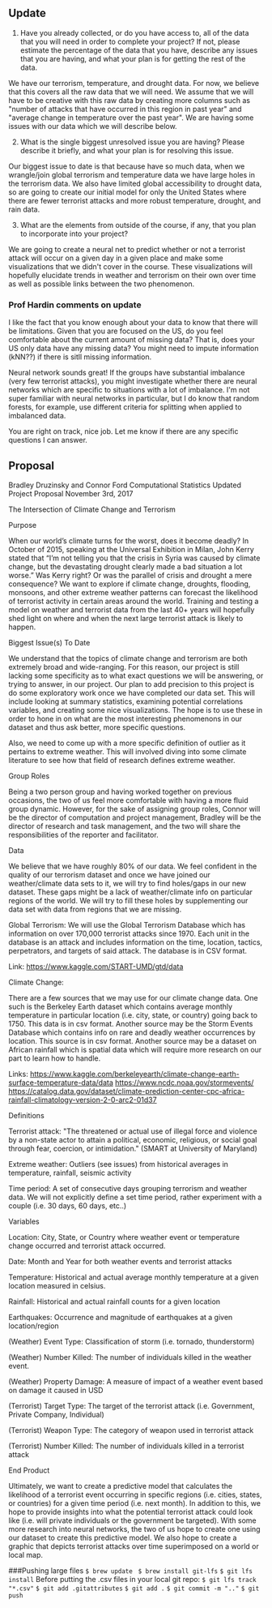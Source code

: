 
## Update

1. Have you already collected, or do you have access to, all of the data that you will need in order to complete your project? If not, please estimate the percentage of the data that you have, describe any issues that you are having, and what your plan is for getting the rest of the data.

We have our terrorism, temperature, and drought data. For now, we believe that this covers all the raw data that we will need. We assume that we will have to be creative with this raw data by creating more columns such as "number of attacks that have occurred in this region in past year" and "average change in temperature over the past year". We are having some issues with our data which we will describe below.

2. What is the single biggest unresolved issue you are having? Please describe it briefly, and what your plan is for resolving this issue.
    
Our biggest issue to date is that because have so much data, when we wrangle/join global terrorism and temperature data we have large holes in the terrorism data. We also have limited global accessibility to drought data, so are going to create our initial model for only the United States where there are fewer terrorist attacks and more robust temperature, drought, and rain data.
    
3. What are the elements from outside of the course, if any, that you plan to incorporate into your project?

We are going to create a neural net to predict whether or not a terrorist attack will occur on a given day in a given place and make some visualizations that we didn't cover in the course. These visualizations will hopefully elucidate trends in weather and terrorism on their own over time as well as possible links between the two phenomenon.

###  Prof Hardin comments on update

I like the fact that you know enough about your data to know that there will be limitations.  Given that you are focused on the US, do you feel comfortable about the current amount of missing data?  That is, does your US only data have any missing data?  You might need to impute information (kNN??) if there is sitll missing information.

Neural network sounds great!  If the groups have substantial imbalance (very few terrorist attacks), you might investigate whether there are neural networks which are specific to situations with a lot of imbalance.   I'm not super familiar with neural networks in particular, but I do know that random forests, for example, use different criteria for splitting when applied to imbalanced data.  

You are right on track, nice job.  Let me know if there are any specific questions I can answer.


## Proposal

Bradley Druzinsky and Connor Ford
Computational Statistics
Updated Project Proposal
November 3rd, 2017

The Intersection of Climate Change and Terrorism

Purpose

When our world’s climate turns for the worst, does it become deadly? In October of 2015, speaking at the Universal Exhibition in Milan, John Kerry stated that “I’m not telling you that the crisis in Syria was caused by climate change, but the devastating drought clearly made a bad situation a lot worse.” Was Kerry right? Or was the parallel of crisis and drought a mere consequence? We want to explore if climate change, droughts, flooding, monsoons, and other extreme weather patterns can forecast the likelihood of terrorist activity in certain areas around the world. Training and testing a model on weather and terrorist data from the last 40+ years will hopefully shed light on where and when the next large terrorist attack is likely to happen.

Biggest Issue(s) To Date

We understand that the topics of climate change and terrorism are both extremely broad and wide-ranging. For this reason, our project is still lacking some specificity as to what exact questions we will be answering, or trying to answer, in our project. Our plan to add precision to this project is do some exploratory work once we have completed our data set. This will include looking at summary statistics, examining potential correlations variables, and creating some nice visualizations. The hope is to use these in order to hone in on what are the most interesting phenomenons in our dataset and thus ask better, more specific questions.

Also, we need to come up with a more specific definition of outlier as it pertains to extreme weather. This will involved diving into some climate literature to see how that field of research defines extreme weather.

Group Roles

Being a two person group and having worked together on previous occasions, the two of us feel more comfortable with having a more fluid group dynamic. However, for the sake of assigning group roles, Connor will be the director of computation and project management, Bradley will be the director of research and task management, and the two will share the responsibilities of the reporter and facilitator.

Data

We believe that we have roughly 80% of our data. We feel confident in the quality of our terrorism dataset and once we have joined our weather/climate data sets to it, we will try to find holes/gaps in our new dataset. These gaps might be a lack of weather/climate info on particular regions of the world. We will try to fill these holes by supplementing our data set with data from regions that we are missing.

Global Terrorism: 
We will use the Global Terrorism Database which has information on over 170,000 terrorist attacks since 1970. Each unit in the database is an attack and includes information on the time, location, tactics, perpetrators, and targets of said attack. The database is in CSV format.

Link:
https://www.kaggle.com/START-UMD/gtd/data

Climate Change:

There are a few sources that we may use for our climate change data. One such is the Berkeley Earth dataset which contains average monthly temperature in particular location (i.e. city, state, or country) going back to 1750. This data is in csv format. Another source may be the Storm Events Database which contains info on rare and deadly weather occurrences by location. This source is in csv format. Another source may be a dataset on African rainfall which is spatial data which will require more research on our part to learn how to handle.

Links: https://www.kaggle.com/berkeleyearth/climate-change-earth-surface-temperature-data/data
https://www.ncdc.noaa.gov/stormevents/
https://catalog.data.gov/dataset/climate-prediction-center-cpc-africa-rainfall-climatology-version-2-0-arc2-01d37

Definitions

Terrorist attack: "The threatened or actual use of illegal force and violence by a non-state actor to attain a political, economic, religious, or social goal through fear, coercion, or intimidation." (SMART at University of Maryland)

Extreme weather: Outliers (see issues) from historical averages in temperature, rainfall, seismic activity

Time period: A set of consecutive days grouping terrorism and weather data. We will not explicitly define a set time period, rather experiment with a couple (i.e. 30 days, 60 days, etc..)

Variables

Location: City, State, or Country where weather event or temperature change occurred and terrorist attack occurred.

Date: Month and Year for both weather events and terrorist attacks

Temperature: Historical and actual average monthly temperature at a given location measured in celsius.

Rainfall: Historical and actual rainfall counts for a given location

Earthquakes: Occurrence and magnitude of earthquakes at a given location/region

(Weather) Event Type: Classification of storm (i.e. tornado, thunderstorm)

(Weather) Number Killed: The number of individuals killed in the weather event.

(Weather) Property Damage: A measure of impact of a weather event based on damage it caused in USD

(Terrorist) Target Type: The target of the terrorist attack (i.e. Government, Private Company, Individual)

(Terrorist) Weapon Type: The category of weapon used in terrorist attack

(Terrorist) Number Killed: The number of individuals killed in a terrorist attack

End Product

Ultimately, we want to create a predictive model that calculates the likelihood of a terrorist event occurring in specific regions (i.e. cities, states, or countries) for a given time period (i.e. next month). In addition to this, we hope to provide insights into what the potential terrorist attack could look like (i.e. will private individuals or the government be targeted). With some more research into neural networks, the two of us hope to create one using our dataset to create this predictive model.  We also hope to create a graphic that depicts terrorist attacks over time superimposed on a world or local map.




###Pushing large files
```$ brew update ```
```$ brew install git-lfs```
```$ git lfs install```
Before putting the .csv files in your local git repo:
```$ git lfs track "*.csv"```
```$ git add .gitattributes```
```$ git add .```
```$ git commit -m ".."```
```$ git push```

